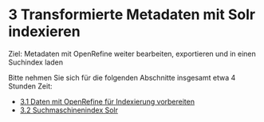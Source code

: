 # 3 Transformierte Metadaten mit Solr indexieren

Ziel: Metadaten mit OpenRefine weiter bearbeiten, exportieren und in einen Suchindex laden

Bitte nehmen Sie sich für die folgenden Abschnitte insgesamt etwa 4 Stunden Zeit:

* [3.1 Daten mit OpenRefine für Indexierung vorbereiten](3-1-0-daten-mit-openrefine-fuer-indexierung-vorbereiten.md)
* [3.2 Suchmaschinenindex Solr](3-2-0-suchmaschinenindex-solr.md)
